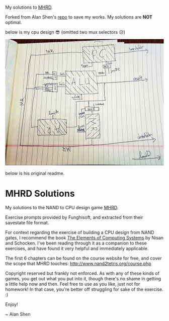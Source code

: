 My solutions to [MHRD](http://store.steampowered.com/app/576030/).

Forked from Alan Shen's [repo](https://github.com/sunzenshen/mhrd-solutions) to save my works. My solutions are **NOT** optimal. 

below is my cpu design 😎 (omitted two mux selectors 😥)

![cpu](cpu.jpg)

below is his original readme.

MHRD Solutions
==============
My solutions to the NAND to CPU design game [MHRD](http://store.steampowered.com/app/576030/).

Exercise prompts provided by Funghisoft, and extracted from their savestate file format.

For context regarding the exercise of building a CPU design from NAND gates,
I recommend the book [The Elements of Computing Systems](http://www.nand2tetris.org/book.php) by Nisan and Schocken. I've been reading through it as a companion to these exercises, and have found it very helpful and immediately applicable.

The first 6 chapters can be found on the course website for free, and cover the scope that MHRD touches: http://www.nand2tetris.org/course.php

Copyright reserved but frankly not enforced. As with any of these kinds of games, you get out what you put into it, though there's no shame in getting a little help now and then. Feel free to use as you like, just not for homework! In that case, you're better off struggling for sake of the exercise. :)

Enjoy!

~ Alan Shen
